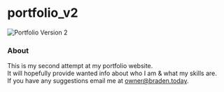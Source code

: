 # portfolio_v2
![Portfolio Version 2](https://braden.today/images/png1.png?cache=0)
### About
This is my second attempt at my portfolio website.<br>
It will hopefully provide wanted info about who I am & what my skills are.<br>
If you have any suggestions email me at <a href="mailto:owner@braden.today">owner@braden.today</a>.

